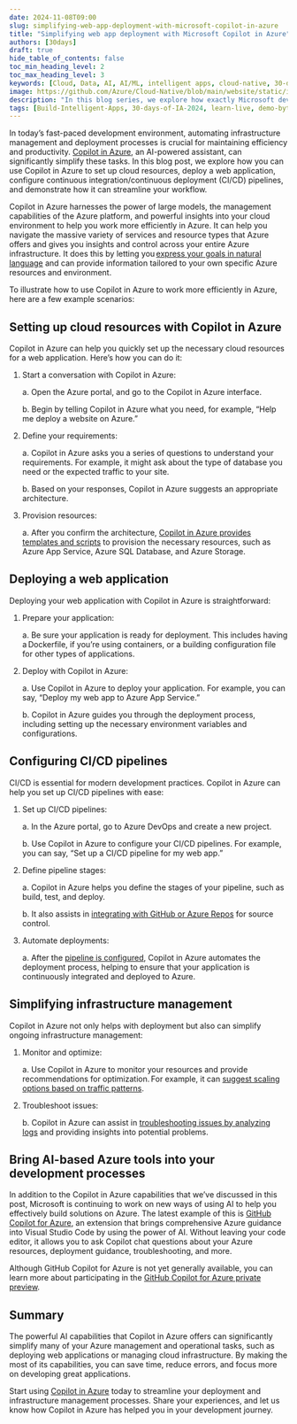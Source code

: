 ```yaml
---
date: 2024-11-08T09:00
slug: simplifying-web-app-deployment-with-microsoft-copilot-in-azure
title: "Simplifying web app deployment with Microsoft Copilot in Azure"
authors: [30days]
draft: true
hide_table_of_contents: false
toc_min_heading_level: 2
toc_max_heading_level: 3
keywords: [Cloud, Data, AI, AI/ML, intelligent apps, cloud-native, 30-days-2024, 30-days, enterprise apps, digital experiences, app modernization, serverless, ai apps]
image: https://github.com/Azure/Cloud-Native/blob/main/website/static/img/ogImage.png
description: "In this blog series, we explore how exactly Microsoft developer tools can improve DevEx." 
tags: [Build-Intelligent-Apps, 30-days-of-IA-2024, learn-live, demo-bytes, community-gallery, azure-kubernetes-service, azure-functions, azure-openai, azure-container-apps, azure-cosmos-db, github-copilot, github-codespaces, github-actions]
---
```


<head> 
  <meta property="og:url" content="https://azure.github.io/cloud-native/simplifying-web-app-deployment-with-microsoft-copilot-in-azure"/>
  <meta property="og:type" content="website"/>
  <meta property="og:title" content="**Build Intelligent Apps | AI Apps on Azure"/>
  <meta property="og:description" content="In this blog series, we explore how exactly Microsoft developer tools can improve DevEx."/>
  <meta property="og:image" content="https://github.com/Azure/Cloud-Native/blob/main/website/static/img/ogImage.png"/>
  <meta name="twitter:url" content="https://azure.github.io/Cloud-Native/simplifying-web-app-deployment-with-microsoft-copilot-in-azure" />
  <meta name="twitter:title" content="**Build Intelligent Apps | AI Apps on Azure" />
  <meta name="twitter:description" content="In this blog series, we explore how exactly Microsoft developer tools can improve DevEx." />
  <meta name="twitter:image" content="https://azure.github.io/Cloud-Native/img/ogImage.png" />
  <meta name="twitter:card" content="summary_large_image" />
  <meta name="twitter:creator" content="@devanshidiaries" />
  <link rel="canonical" href="https://azure.github.io/Cloud-Native/simplifying-web-app-deployment-with-microsoft-copilot-in-azure" />
</head>

<!-- End METADATA -->

In today’s fast-paced development environment, automating infrastructure management and deployment processes is crucial for maintaining efficiency and productivity. [Copilot in Azure](https://learn.microsoft.com/azure/copilot/overview?ocid=biafy25h1_30daysofia_webpage_azuremktg), an AI-powered assistant, can significantly simplify these tasks. In this blog post, we explore how you can use Copilot in Azure to set up cloud resources, deploy a web application, configure continuous integration/continuous deployment (CI/CD) pipelines, and demonstrate how it can streamline your workflow. 

Copilot in Azure harnesses the power of large models, the management capabilities of the Azure platform, and powerful insights into your cloud environment to help you work more efficiently in Azure. It can help you navigate the massive variety of services and resource types that Azure offers and gives you insights and control across your entire Azure infrastructure. It does this by letting you [express your goals in natural language](https://learn.microsoft.com/azure/copilot/write-effective-prompts?ocid=biafy25h1_30daysofia_webpage_azuremktg) and can provide information tailored to your own specific Azure resources and environment. 

To illustrate how to use Copilot in Azure to work more efficiently in Azure, here are a few example scenarios: 

## Setting up cloud resources with Copilot in Azure

Copilot in Azure can help you quickly set up the necessary cloud resources for a web application. Here’s how you can do it: 

1. Start a conversation with Copilot in Azure: 

    a. Open the Azure portal, and go to the Copilot in Azure interface. 

    b. Begin by telling Copilot in Azure what you need, for example, “Help me deploy a website on Azure.” 

2. Define your requirements: 

    a. Copilot in Azure asks you a series of questions to understand your requirements. For example, it might ask about the type of database you need or the expected traffic to your site. 

    b. Based on your responses, Copilot in Azure suggests an appropriate architecture. 

3. Provision resources: 

    a. After you confirm the architecture, [Copilot in Azure provides templates and scripts](https://learn.microsoft.com/azure/copilot/build-infrastructure-deploy-workloads?ocid=biafy25h1_30daysofia_webpage_azuremktg) to provision the necessary resources, such as Azure App Service, Azure SQL Database, and Azure Storage.  

## Deploying a web application

Deploying your web application with Copilot in Azure is straightforward: 

1. Prepare your application: 

    a. Be sure your application is ready for deployment. This includes having a Dockerfile, if you’re using containers, or a building configuration file for other types of applications. 

2. Deploy with Copilot in Azure: 

    a. Use Copilot in Azure to deploy your application. For example, you can say, “Deploy my web app to Azure App Service.” 

    b. Copilot in Azure guides you through the deployment process, including setting up the necessary environment variables and configurations. 

## Configuring CI/CD pipelines

CI/CD is essential for modern development practices. Copilot in Azure can help you set up CI/CD pipelines with ease: 

1. Set up CI/CD pipelines: 

    a. In the Azure portal, go to Azure DevOps and create a new project. 

    b. Use Copilot in Azure to configure your CI/CD pipelines. For example, you can say, “Set up a CI/CD pipeline for my web app.” 

2. Define pipeline stages: 

    a. Copilot in Azure helps you define the stages of your pipeline, such as build, test, and deploy. 

    b. It also assists in [integrating with GitHub or Azure Repos](https://learn.microsoft.com/azure/devops/pipelines/architectures/devops-pipelines-baseline-architecture?view=azure-devops?ocid=biafy25h1_30daysofia_webpage_azuremktg) for source control. 

3. Automate deployments: 

    a. After the [pipeline is configured](https://opensource.microsoft.com/blog/2018/11/27/tutorial-azure-devops-setup-cicd-pipeline-kubernetes-docker-helm/?ocid=biafy25h1_30daysofia_webpage_azuremktg), Copilot in Azure automates the deployment process, helping to ensure that your application is continuously integrated and deployed to Azure. 

## Simplifying infrastructure management

Copilot in Azure not only helps with deployment but also can simplify ongoing infrastructure management: 

1. Monitor and optimize: 

    a. Use Copilot in Azure to monitor your resources and provide recommendations for optimization. For example, it can [suggest scaling options based on traffic patterns](https://learn.microsoft.com/azure/copilot/build-infrastructure-deploy-workloads?ocid=biafy25h1_30daysofia_webpage_azuremktg). 

2. Troubleshoot issues: 

    b. Copilot in Azure can assist in [troubleshooting issues by analyzing logs](https://learn.microsoft.com/microsoft-cloud/dev/copilot/overview?ocid=biafy25h1_30daysofia_webpage_azuremktg) and providing insights into potential problems. 

## Bring AI-based Azure tools into your development processes

In addition to the Copilot in Azure capabilities that we’ve discussed in this post, Microsoft is continuing to work on new ways of using AI to help you effectively build solutions on Azure. The latest example of this is [GitHub Copilot for Azure](https://techcommunity.microsoft.com/t5/microsoft-developer-community/introducing-github-copilot-for-azure-your-cloud-coding-companion/ba-p/4127644?ocid=biafy25h1_30daysofia_webpage_azuremktg), an extension that brings comprehensive Azure guidance into Visual Studio Code by using the power of AI. Without leaving your code editor, it allows you to ask Copilot chat questions about your Azure resources, deployment guidance, troubleshooting, and more.  

Although GitHub Copilot for Azure is not yet generally available, you can learn more about participating in the [GitHub Copilot for Azure private preview](https://microsoft.qualtrics.com/jfe/form/SV_4OCHtDpnNfB1Meq?ocid=biafy25h1_30daysofia_webpage_azuremktg). 

## Summary

The powerful AI capabilities that Copilot in Azure offers can significantly simplify many of your Azure management and operational tasks, such as deploying web applications or managing cloud infrastructure. By making the most of its capabilities, you can save time, reduce errors, and focus more on developing great applications. 

Start using [Copilot in Azure](https://azure.microsoft.com/products/copilot?ocid=biafy25h1_30daysofia_webpage_azuremktg) today to streamline your deployment and infrastructure management processes. Share your experiences, and let us know how Copilot in Azure has helped you in your development journey. 